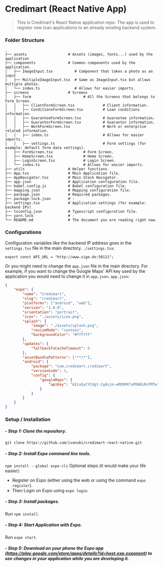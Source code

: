 Credimart (React Native App)
============================
> This is Credimart's React Native application repo. The app is used to register new loan applications to an already existing backend system. 

### Folder Structure

    .   
    ├── assets                   # Assets (images, fonts...) used by the application
    ├── components               # Common components used by the application.
    │   ├── ImageInput.tsx          # Component that takes a photo as an input
    │   ├── MultipleImageInput.tsx  # Same as ImageInput.tsx but allows multiple photos.
    │   └── index.ts                # Allows for easier imports.
    ├── screens                  # Screens
    │   ├── form                        # All the Screens that belongs to Form Screen.
    │   │   ├── ClientFormScreen.tsx             # Client information.
    │   │   ├── ConditionsFormScreen.tsx         # Loan conditions information.
    │   │   ├── GuaranteeFormScreen.tsx          # Guarantee information.
    │   │   ├── GuarantorFormScreen.tsx          # Guarantor information.
    │   │   ├── WorkFormScreen.tsx               # Work or enterprise related information.
    │   │   ├── index.ts                         # Allows for easier imports.
    │   │   ├── settings.ts                      # Form settings (for example: default form data settings).
    │   ├── FormScreen.tsx              # Form Screen.
    │   ├── HomeScreen.tsx              # Home Screen.
    │   ├── LoginScreen.tsx             # Login Screen.
    │   └── index.ts                    # Allows for easier imports.
    ├── utils                    # Helper functions.
    ├── App.tsx                  # Main Application file. 
    ├── AppNavigator.tsx         # Main Stack Navigator.
    ├── app.json                 # Application configuration file.
    ├── babel.config.js          # Babel configuration file.
    ├── mapping.json             # Mapping configuration file.
    ├── package.json             # Required packages.
    ├── package-lock.json        # -
    ├── settings.tsx             # Application settings (for example: backend IPs)
    ├── tsconfig.json            # Typescript configuration file.
    ├── yarn.lock                # -
    └── README.md                # The document you are reading right now.

### Configurations

Configuration variables like the backend IP address goes in the `settings.tsx` file in the main directory. `./settings.tsx`:
```tsx
export const API_URL = "http://www.sige.do:50111";
```

Or you might need to change the `app.json` file in the main directory. For example, if you want to change the Google Maps' API key used by the application you would need to change it in `app.json`. `app.json`:

```json
{
    "expo": {
        "name": "Credimart",
        "slug": "credimart",
        "platforms": ["android", "web"],
        "version": "1.0.0",
        "orientation": "portrait",
        "icon": "./assets/icon.png",
        "splash": {
            "image": "./assets/splash.png",
            "resizeMode": "contain",
            "backgroundColor": "#ffffff"
        },
        "updates": {
            "fallbackToCacheTimeout": 0
        },
        "assetBundlePatterns": ["**/*"],
        "android": {
            "package": "com.credimart.credimart",
            "versionCode": 1,
            "config": {
                "googleMaps": {
                    "apiKey": "AIzaSyCYCdgt-Cgdxjm-wRD0MX7aPDW8iRnTMTw"
                }
            }
        }
    }
}
```

### Setup / Installation

##### - Step 1: Clone the repository.
`git clone https://github.com/ivanubi/credimart-react-native.git`

##### - Step 2: Install Expo command line tools.
`npm install --global expo-cli`
Optional steps (it would make your life easier):

- Register on Expo (either using the web or using the command `expo register`).
- Then Login on Expo using `expo login`.

##### - Step 3: Install packages.
Run
`npm install`.

##### - Step 4: Start Application with Expo.
Run 
`expo start`.

##### - Step 5: Download on your phone the Expo app (https://play.google.com/store/apps/details?id=host.exp.exponent) to see changes in your application while you are developing it.

